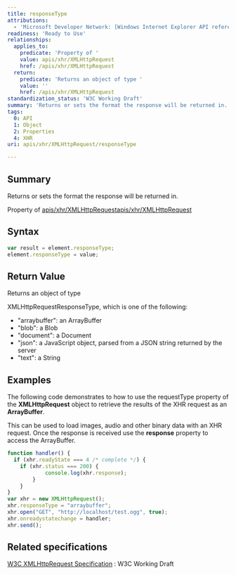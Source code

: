 ```yaml
---
title: responseType
attributions:
  - 'Microsoft Developer Network: [Windows Internet Explorer API reference Article](http://msdn.microsoft.com/en-us/library/ie/hh828809%28v=vs.85%29.aspx)'
readiness: 'Ready to Use'
relationships:
  applies_to:
    predicate: 'Property of '
    value: apis/xhr/XMLHttpRequest
    href: /apis/xhr/XMLHttpRequest
  return:
    predicate: 'Returns an object of type '
    value: ''
    href: /apis/xhr/XMLHttpRequest
standardization_status: 'W3C Working Draft'
summary: 'Returns or sets the format the response will be returned in.'
tags:
  0: API
  1: Object
  2: Properties
  4: XHR
uri: apis/xhr/XMLHttpRequest/responseType

---
```

## Summary

Returns or sets the format the response will be returned in.

Property of [apis/xhr/XMLHttpRequest](/apis/xhr/XMLHttpRequest)[apis/xhr/XMLHttpRequest](/apis/xhr/XMLHttpRequest)

## Syntax

``` js
var result = element.responseType;
element.responseType = value;
```

## Return Value

Returns an object of type

XMLHttpRequestResponseType, which is one of the following:

-   "arraybuffer": an ArrayBuffer
-   "blob": a Blob
-   "document": a Document
-   "json": a JavaScript object, parsed from a JSON string returned by the server
-   "text": a String

## Examples

The following code demonstrates to how to use the requestType property of the **XMLHttpRequest** object to retrieve the results of the XHR request as an **ArrayBuffer**.

This can be used to load images, audio and other binary data with an XHR request. Once the response is received use the **response** property to access the ArrayBuffer.

``` js
function handler() {
  if (xhr.readyState === 4 /* complete */) {
    if (xhr.status === 200) {
            console.log(xhr.response);
        }
    }
}
var xhr = new XMLHttpRequest();
xhr.responseType = "arraybuffer";
xhr.open("GET", "http://localhost/test.ogg", true);
xhr.onreadystatechange = handler;
xhr.send();
```

## Related specifications

[W3C XMLHttpRequest Specification](http://www.w3.org/TR/XMLHttpRequest/)
:   W3C Working Draft
